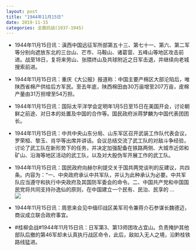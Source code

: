 ```yaml
---
layout: post
title: "1944年11月15日"
date: 2019-11-15
categories: 全面抗战(1937-1945)
---
```


<meta name="referrer" content="no-referrer" />

- 1944年11月15日讯：滇西中国远征军所部第五十三、第七十一、第六、第二军等分别向遮放东北的三台山、芒市、马鞍山、诸葛营、五峰山等地区攻击前进。战至18日，复将来劳山、张隈终山及共球附近之日军击退，并继续向老城搜索前进。 

- 1944年11月15日讯：重庆《大公报》报道称：中国主要产棉区大部沦陷后，唯陕西省棉产供给后方军民。至去年底，陕西棉田由30万亩增至207万亩，皮棉产量由31万担增至54万担。 

- 1944年11月15日讯：国际太平洋学会定明年1月5日至15日在美国开会，讨论朝鲜之前途、对日本的处置及中国的合作等。国民政府派蒋梦麟为中国代表团团长。 

- 1944年11月15日讯：中共中央山东分局、山东军区召开武装工作队代表会议，罗荣桓、黎玉、肖华等出席并讲话。会议总结交流了武工队的对敌斗争经验，讨论了武工队在新形势下的任务，并决定加强配备在铁路两侧、大城市近郊和矿山、沿海等地区活动的武工队，以及对大股伪军开展工作的武工队。 

- 1944年11月15日讯：国民政府向赫尔利提交关于国共两党谈判的反建议，共四条。内容为：“一、中央政府承认中共军队，并认为此种承认为必要。中共军队应当遵守和执行中央政府及其国防军委会的命令。二、中国共产党和中国国民党将共同支持孙逸仙的原则，在中国建立一个民有、民治、民享的 ... <br/><img src="https://wx3.sinaimg.cn/large/aca367d8ly1g8ylaifulqj20c80ftmxe.jpg" />

- 1944年11月15日讯：周恩来会见中缅印战区美军司令兼蒋介石参谋长魏德迈，商议成立联合政府事宜。 

- #桂柳会战#1944年11月15日讯：日军第3、第13师团攻占宜山。负责掩护其他部队后撤的第46军却未认真执行战区命令，此后，敌如入无人之境，沿黔桂铁路线猛进。 

